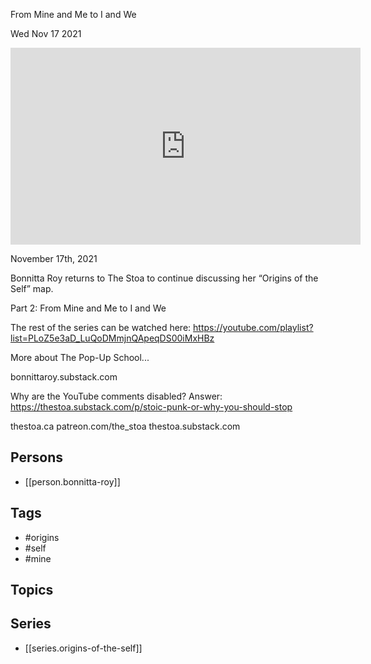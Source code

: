 

 From Mine and Me to I and We

Wed Nov 17 2021

<iframe width="560" height="315" src="https://www.youtube.com/embed/-dJaUEa02Fo" title="Origins of the Self Part 2: From Mine and Me to I and We w/ Bonnitta Roy" frameborder="0" allow="accelerometer; autoplay; clipboard-write; encrypted-media; gyroscope; picture-in-picture" allowfullscreen ></iframe>

November 17th, 2021

Bonnitta Roy returns to The Stoa to continue discussing her “Origins of the Self” map.

Part 2: From Mine and Me to I and We

The rest of the series can be watched here: https://youtube.com/playlist?list=PLoZ5e3aD_LuQoDMmjnQApeqDS00iMxHBz

More about The Pop-Up School...

bonnittaroy.substack.com

Why are the YouTube comments disabled? Answer: https://thestoa.substack.com/p/stoic-punk-or-why-you-should-stop

thestoa.ca
patreon.com/the_stoa
thestoa.substack.com

## Persons

- [[person.bonnitta-roy]]

## Tags

- #origins
- #self
- #mine

## Topics



## Series

- [[series.origins-of-the-self]]

